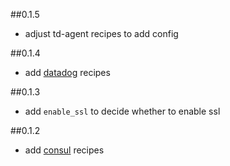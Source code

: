 ##0.1.5
* adjust td-agent recipes to add config

##0.1.4
* add [datadog](https://github.com/DataDog/chef-datadog) recipes

##0.1.3
* add `enable_ssl` to decide whether to enable ssl

##0.1.2
* add [consul](https://www.consul.io/) recipes